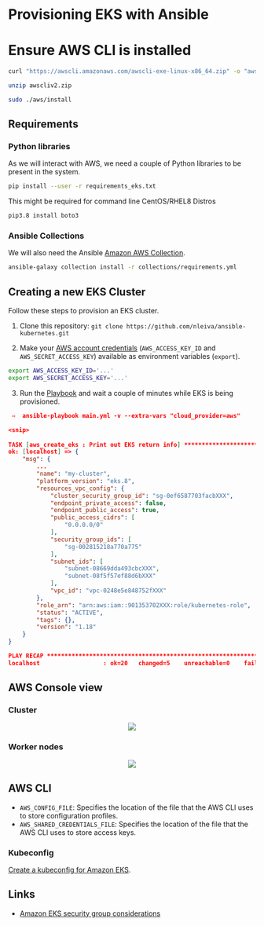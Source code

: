 # Provisioning EKS with Ansible

# Ensure AWS CLI is installed 

```bash
curl "https://awscli.amazonaws.com/awscli-exe-linux-x86_64.zip" -o "awscliv2.zip"
```
```bash
unzip awscliv2.zip
```
```bash
sudo ./aws/install
```

## Requirements

### Python libraries

As we will interact with AWS, we need a couple of Python libraries to be present in the system.

```bash
pip install --user -r requirements_eks.txt
```

This might be required for command line CentOS/RHEL8 Distros 

```bash
pip3.8 install boto3
```

### Ansible Collections

We will also need the Ansible [Amazon AWS Collection](https://github.com/ansible-collections/amazon.aws#amazon-aws-collection).

```bash
ansible-galaxy collection install -r collections/requirements.yml
```

## Creating a new EKS Cluster

Follow these steps to provision an EKS cluster.

1. Clone this repository: `git clone https://github.com/nleiva/ansible-kubernetes.git`

2. Make your [AWS account credentials](https://docs.aws.amazon.com/general/latest/gr/aws-sec-cred-types.html#access-keys-and-secret-access-keys) (`AWS_ACCESS_KEY_ID` and `AWS_SECRET_ACCESS_KEY`) available as environment variables (`export`).

```bash
export AWS_ACCESS_KEY_ID='...'
export AWS_SECRET_ACCESS_KEY='...'
```

3. Run the [Playbook](main.ym) and wait a couple of minutes while EKS is being provisioned.

```json
 ⇨  ansible-playbook main.yml -v --extra-vars "cloud_provider=aws"

<snip>
   
TASK [aws_create_eks : Print out EKS return info] ***********************************************************************************
ok: [localhost] => {
    "msg": {
        ...
        "name": "my-cluster",
        "platform_version": "eks.8",
        "resources_vpc_config": {
            "cluster_security_group_id": "sg-0ef6587703facbXXX",
            "endpoint_private_access": false,
            "endpoint_public_access": true,
            "public_access_cidrs": [
                "0.0.0.0/0"
            ],
            "security_group_ids": [
                "sg-002815218a770a775"
            ],
            "subnet_ids": [
                "subnet-08669dda493cbcXXX",
                "subnet-08f5f57ef88d6bXXX"
            ],
            "vpc_id": "vpc-0248e5e848752fXXX"
        },
        "role_arn": "arn:aws:iam::901353702XXX:role/kubernetes-role",
        "status": "ACTIVE",
        "tags": {},
        "version": "1.18"
    }
}

PLAY RECAP **************************************************************************************************************************
localhost                  : ok=20   changed=5    unreachable=0    failed=0    skipped=4    rescued=0    ignored=0   

```

## AWS Console view

### Cluster

<p align="center">
<img src="./pictures/cluster_eks.png">
</p>

### Worker nodes

<p align="center">
<img src="./pictures/eks_nodes.png">
</p>

## AWS CLI

- `AWS_CONFIG_FILE`: Specifies the location of the file that the AWS CLI uses to store configuration profiles. 
- `AWS_SHARED_CREDENTIALS_FILE`: Specifies the location of the file that the AWS CLI uses to store access keys.

### Kubeconfig

[Create a kubeconfig for Amazon EKS](https://docs.aws.amazon.com/eks/latest/userguide/create-kubeconfig.html).

## Links

- [Amazon EKS security group considerations](https://docs.aws.amazon.com/eks/latest/userguide/sec-group-reqs.html)
